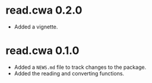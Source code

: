 # read.cwa 0.2.0

* Added a vignette.

# read.cwa 0.1.0

* Added a `NEWS.md` file to track changes to the package.
* Added the reading and converting functions.
